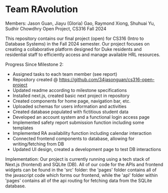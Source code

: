 # Team RAvolution 

Members: Jason Guan, Jiayu (Gloria) Gao, Raymond Xiong, Shuhuai Yu, Sudhir Chowdhry
Open Project, CS316 Fall 2024

This repository contains our final project (open) for CS316 (Intro to Database Systems) in the Fall 2024 semester. Our project focuses on creating a collaborative platform designed for Duke residents and residential staff to efficiently access and manage available HRL resources.

Progress Since Milestone 2: 
- Assigned tasks to each team member (see report)
- Repository created @ https://github.com/34jasonguan/cs316-open-project 
- Updated readme according to milestone specifications
- Installed next.js, created basic next project in repository
- Created components for home page, navigation bar, etc.
- Uploaded schemas for users information and activities
- Created database populated with fictitious student data
- Developed an account system and a functional login access page
- Implemented safety report submission function including some templates
- Implemented RA availability function including calendar interaction
- Connected frontend components to database, allowing for writing/fetching from DB
- Updated UI design, created a development page to test DB interactions

Implementation: 
Our project is currently running using a tech stack of Next.js (frontend) and SQLite (DB). All of our code for the APIs and frontend widgets can be found in the 'src' folder: the 'pages' folder contains all of the javascript code which forms our frontend, while the 'api' folder within 'pages' contains all of the api routing for fetching data from the SQLite database. 
